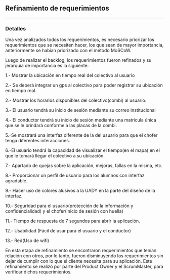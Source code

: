 ## Refinamiento de requerimientos
---
### Detalles
Una vez analizados todos los requerimientos, es necesario priorizar los requerimientos que se necesiten hacer, los que sean de mayor importancia, anteriormente se habían priorizado con el método MoSCoW.

Luego de realizar el backlog, los requerimientos fueron refinados y su jerarquía de importancia es la siguiente:

1.- Mostrar la ubicación en tiempo real del colectivo al usuario

2.- Se deberá integrar un gps al colectivo para poder registrar su ubicación en tiempo real.

2.- Mostrar los horarios disponibles del colectivo(combi) al usuario.

3.- El usuario tendrá su inicio de sesión mediante su correo institucional

4.- El conductor tendrá su inicio de sesión mediante una matrícula única que se le brindará conforme a las placas de la combi.

5.-Se mostrará una interfaz diferente de la del usuario para que el chofer tenga diferentes interacciones.

6.-El usuario tendrá la capacidad de visualizar el tiempo(en el mapa) en el que le tomará llegar el colectivo a su ubicación.

7.- Apartado de quejas sobre la aplicación, mejoras, fallas en la misma, etc.

8.- Proporcionar un perfil de usuario para los alumnos con interfaz agradable.

9.- Hacer uso de colores alusivos a la UADY en la parte del diseño de la interfaz.

10.- Seguridad para el usuario(protección de la información y confidencialidad)  y el chofer(inicio de sesión con huella)

11.- Tiempo de respuesta de 7 segundos para abrir la aplicación.

12.- Usabilidad (Fácil de usar para el usuario y el conductor)

13.- Red(Uso de wifi)

En esta etapa de refinamiento se encontraron requerimientos que tenían relación con otros, por lo tanto, fueron disminuyendo los requerimientos sin dejar de cumplir con lo que el cliente necesita para su aplicación. Este refinamiento se realizó por parte del Product Owner y el ScrumMaster, para verificar dichos requerimientos.
